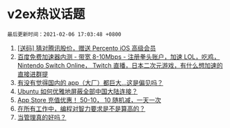 # v2ex热议话题

`最后更新时间：2021-02-06 17:03:48 +0800`

1. [[送码] 猜对腾讯股价，赠送 Percento iOS 高级会员](https://www.v2ex.com/t/751757)
1. [百度免费加速器内测 - 带宽 8-10Mbps - 注册拳头账户，加速 LOL，吃鸡， Nintendo Switch Online， Twitch 直播，日本二次元游戏，有什么想加速的直接进群提](https://www.v2ex.com/t/751648)
1. [有没有觉得国内的 app（大厂）都巨大…这是偏见吗？](https://www.v2ex.com/t/751699)
1. [Ubuntu 如何优雅地屏蔽全部中国大陆连接？](https://www.v2ex.com/t/751645)
1. [App Store 充值优惠！ 50-10， 10 随机减，一天一次](https://www.v2ex.com/t/751745)
1. [在所有工作中，编程对智力要求是不是算高的？](https://www.v2ex.com/t/751831)
1. [当管理真的好吗？](https://www.v2ex.com/t/751739)

